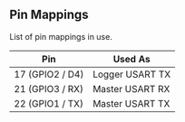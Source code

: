## Pin Mappings

List of pin mappings in use.

| Pin                | Used As             |
| ------------------ | ------------------- |
| 17 (GPIO2 / D4)    | Logger USART TX     |
| 21 (GPIO3 / RX)    | Master USART RX     |
| 22 (GPIO1 / TX)    | Master USART TX     |